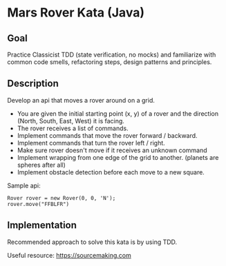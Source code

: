 # Mars Rover Kata (Java)

## Goal
Practice Classicist TDD (state verification, no mocks) and familiarize with common code smells, refactoring steps, design patterns and principles.

## Description
Develop an api that moves a rover around on a grid.

* You are given the initial starting point (x, y) of a rover and the direction (North, South, East, West) it is facing.
* The rover receives a list of commands.
* Implement commands that move the rover forward / backward.
* Implement commands that turn the rover left / right.
* Make sure rover doesn't move if it receives an unknown command
* Implement wrapping from one edge of the grid to another. (planets are spheres after all)
* Implement obstacle detection before each move to a new square. 

Sample api:
```
Rover rover = new Rover(0, 0, 'N');
rover.move("FFBLFR")
```

## Implementation
Recommended approach to solve this kata is by using TDD.

Useful resource: https://sourcemaking.com

